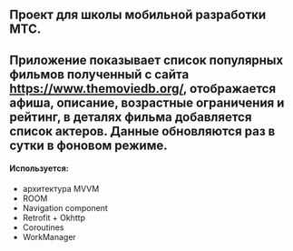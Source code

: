 ## Проект для школы мобильной разработки МТС.
Приложение показывает список популярных фильмов полученный с сайта https://www.themoviedb.org/, отображается афиша, описание, возрастные ограничения и рейтинг, в деталях фильма добавляется список актеров. Данные обновляются раз в сутки в фоновом режиме.
---
#### Используется:
* архитектура MVVM
* ROOM
* Navigation component
* Retrofit + Okhttp
* Coroutines
* WorkManager
